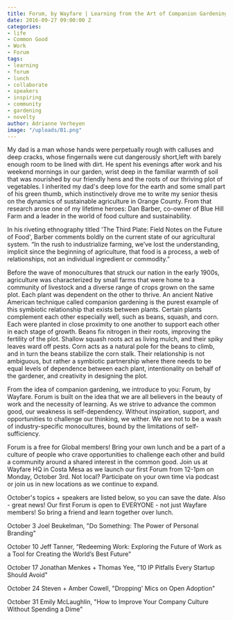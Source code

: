 ```yaml
---
title: Forum, by Wayfare | Learning from the Art of Companion Gardening
date: 2016-09-27 09:00:00 Z
categories:
- life
- Common Good
- Work
- Forum
tags:
- learning
- forum
- lunch
- collaborate
- speakers
- inspiring
- community
- gardening
- novelty
author: Adrianne Verheyen
image: "/uploads/B1.png"
---
```


My dad is a man whose hands were perpetually rough with calluses and deep cracks, whose fingernails were cut dangerously short,left with barely enough room to be lined with dirt. He spent his evenings after work and his weekend mornings in our garden, wrist deep in the familiar warmth of soil that was nourished by our friendly hens and the roots of our thriving plot of vegetables. I inherited my dad's deep love for the earth and some small part of his green thumb, which instinctively drove me to write my senior thesis on the dynamics of sustainable agriculture in Orange County. From that research arose one of my lifetime heroes: Dan Barber, co-owner of Blue Hill Farm and a leader in the world of food culture and sustainability. 

In his riveting ethnography titled 'The Third Plate: Field Notes on the Future of Food', Barber comments boldly on the current state of our agricultural system. “In the rush to industrialize farming, we’ve lost the understanding, implicit since the beginning of agriculture, that food is a process, a web of relationships, not an individual ingredient or commodity.” 

Before the wave of monocultures that struck our nation in the early 1900s, agriculture was characterized by small farms that were home to a community of livestock and a diverse range of crops grown on the same plot. Each plant was dependent on the other to thrive. An ancient Native American technique called companion gardening is the purest example of this symbiotic relationship that exists between plants. Certain plants complement each other especially well, such as beans, squash, and corn. Each were planted in close proximity to one another to support each other in each stage of growth. Beans fix nitrogen in their roots, improving the fertility of the plot. Shallow squash roots act as living mulch, and their spiky leaves ward off pests. Corn acts as a natural pole for the beans to climb, and in turn the beans stabilize the corn stalk. Their relationship is not ambiguous, but rather a symbiotic partnership where there needs to be equal levels of dependence between each plant, intentionality on behalf of the gardener, and creativity in designing the plot. 

From the idea of companion gardening, we introduce to you: Forum, by Wayfare. Forum is built on the idea that we are all believers in the beauty of work and the necessity of learning. As we strive to advance the common good, our weakness is self-dependency. Without inspiration, support, and opportunities to challenge our thinking, we wither. We are not to be a wash of industry-specific monocultures, bound by the limitations of self-sufficiency. 

Forum is a free for Global members! Bring your own lunch and be a part of a culture of people who crave opportunities to challenge each other and build a community around a shared interest in the common good. Join us at Wayfare HQ in Costa Mesa as we launch our first Forum from 12-1pm on Monday, October 3rd. Not local? Participate on your own time via podcast or join us in new locations as we continue to expand.

October's topics + speakers are listed below, so you can save the date. Also - great news! Our first Forum is open to EVERYONE - not just Wayfare members! So bring a friend and learn together over lunch.

October 3 Joel Beukelman, "Do Something: The Power of Personal Branding" 

October 10 Jeff Tanner, “Redeeming Work: Exploring the Future of Work as a Tool for Creating the World’s Best Future"

October 17 Jonathan Menkes + Thomas Yee, "10 IP Pitfalls Every Startup Should Avoid"

October 24 Steven + Amber Cowell, "Dropping' Mics on Open Adoption"

October 31 Emily McLaughlin, "How to Improve Your Company Culture Without Spending a Dime"